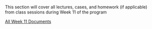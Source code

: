 This section will cover all lectures, cases, and homework (if applicable) from class sessions during Week 11 of the program

[All Week 11 Documents](https://elite-height-60d.notion.site/Week-11-178738528d8a8054b5fad03b54440d1c?pvs=4)
